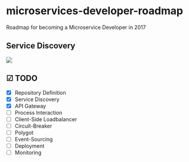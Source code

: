 # microservices-developer-roadmap
Roadmap for becoming a Microservice Developer in 2017

## Service Discovery

![](https://github.com/sasikumar-sugumar/microservices-developer-roadmap/blob/master/image/discovery-api-transparent.png)

## ☑ TODO

- [X] Repository Definition 
- [X] Service Discovery 
- [X] API Gateway
- [ ] Process Interaction
- [ ] Client-Side Loadbalancer
- [ ] Circuit-Breaker
- [ ] Polygot
- [ ] Event-Sourcing
- [ ] Deployment
- [ ] Monitoring
